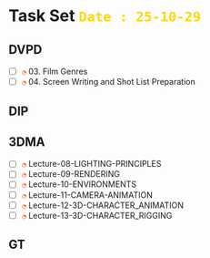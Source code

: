 # Task Set <span style="color:Gold;font-weight:bold">`Date : 25-10-29`</span>

## DVPD
- [ ] <span style="color:OrangeRed;">`◔`</span> 03. Film Genres
- [ ] <span style="color:OrangeRed;">`◔`</span> 04. Screen Writing and Shot List Preparation

## DIP

## 3DMA
- [ ] <span style="color:OrangeRed;">`◔`</span> Lecture-08-LIGHTING-PRINCIPLES
- [ ] <span style="color:OrangeRed;">`◔`</span> Lecture-09-RENDERING
- [ ] <span style="color:OrangeRed;">`◔`</span> Lecture-10-ENVIRONMENTS
- [ ] <span style="color:OrangeRed;">`◔`</span> Lecture-11-CAMERA-ANIMATION
- [ ] <span style="color:OrangeRed;">`◔`</span> Lecture-12-3D-CHARACTER_ANIMATION
- [ ] <span style="color:OrangeRed;">`◔`</span> Lecture-13-3D-CHARACTER_RIGGING

## GT